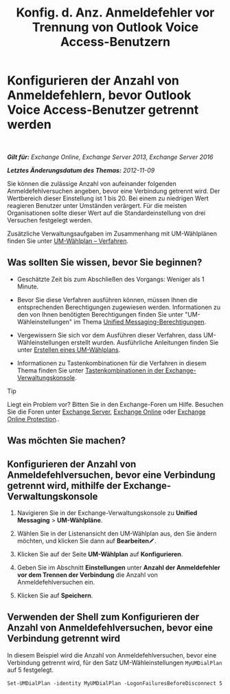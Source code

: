 ﻿---
title: 'Konfig. d. Anz. Anmeldefehler vor Trennung von Outlook Voice Access-Benutzern'
TOCTitle: Konfigurieren der Anzahl von Anmeldefehlern, bevor Outlook Voice Access-Benutzer getrennt werden
ms:assetid: 02f93888-168c-44bb-8cf6-17f5fcc3d733
ms:mtpsurl: https://technet.microsoft.com/de-de/library/Ee423537(v=EXCHG.150)
ms:contentKeyID: 50474949
ms.date: 05/23/2018
mtps_version: v=EXCHG.150
ms.translationtype: MT
---

# Konfigurieren der Anzahl von Anmeldefehlern, bevor Outlook Voice Access-Benutzer getrennt werden

 

_**Gilt für:** Exchange Online, Exchange Server 2013, Exchange Server 2016_

_**Letztes Änderungsdatum des Themas:** 2012-11-09_

Sie können die zulässige Anzahl von aufeinander folgenden Anmeldefehlversuchen angeben, bevor eine Verbindung getrennt wird. Der Wertbereich dieser Einstellung ist 1 bis 20. Bei einem zu niedrigen Wert reagieren Benutzer unter Umständen verärgert. Für die meisten Organisationen sollte dieser Wert auf die Standardeinstellung von drei Versuchen festgelegt werden.

Zusätzliche Verwaltungsaufgaben im Zusammenhang mit UM-Wählplänen finden Sie unter [UM-Wählplan – Verfahren](um-dial-plan-procedures-exchange-2013-help.md).

## Was sollten Sie wissen, bevor Sie beginnen?

  - Geschätzte Zeit bis zum Abschließen des Vorgangs: Weniger als 1 Minute.

  - Bevor Sie diese Verfahren ausführen können, müssen Ihnen die entsprechenden Berechtigungen zugewiesen werden. Informationen zu den von Ihnen benötigten Berechtigungen finden Sie unter "UM-Wähleinstellungen" im Thema [Unified Messaging-Berechtigungen](unified-messaging-permissions-exchange-2013-help.md).

  - Vergewissern Sie sich vor dem Ausführen dieser Verfahren, dass UM-Wähleinstellungen erstellt wurden. Ausführliche Anleitungen finden Sie unter [Erstellen eines UM-Wählplans](create-a-um-dial-plan-exchange-2013-help.md).

  - Informationen zu Tastenkombinationen für die Verfahren in diesem Thema finden Sie unter [Tastenkombinationen in der Exchange-Verwaltungskonsole](keyboard-shortcuts-in-the-exchange-admin-center-exchange-online-protection-help.md).


> [!TIP]
> Liegt ein Problem vor? Bitten Sie in den Exchange-Foren um Hilfe. Besuchen Sie die Foren unter <A href="https://go.microsoft.com/fwlink/p/?linkid=60612">Exchange Server</A>, <A href="https://go.microsoft.com/fwlink/p/?linkid=267542">Exchange Online</A> oder <A href="https://go.microsoft.com/fwlink/p/?linkid=285351">Exchange Online Protection</A>..



## Was möchten Sie machen?

## Konfigurieren der Anzahl von Anmeldefehlversuchen, bevor eine Verbindung getrennt wird, mithilfe der Exchange-Verwaltungskonsole

1.  Navigieren Sie in der Exchange-Verwaltungskonsole zu **Unified Messaging** \> **UM-Wählpläne**.

2.  Wählen Sie in der Listenansicht den UM-Wählplan aus, den Sie ändern möchten, und klicken Sie dann auf **Bearbeiten**![Bearbeitungssymbol](images/Bb124582.6f53ccb2-1f13-4c02-bea0-30690e6ea71d(EXCHG.150).gif "Bearbeitungssymbol").

3.  Klicken Sie auf der Seite **UM-Wählplan** auf **Konfigurieren**.

4.  Geben Sie im Abschnitt **Einstellungen** unter **Anzahl der Anmeldefehler vor dem Trennen der Verbindung** die Anzahl von Anmeldefehlversuchen ein.

5.  Klicken Sie auf **Speichern**.

## Verwenden der Shell zum Konfigurieren der Anzahl von Anmeldefehlversuchen, bevor eine Verbindung getrennt wird

In diesem Beispiel wird die Anzahl von Anmeldefehlversuchen, bevor eine Verbindung getrennt wird, für den Satz UM-Wähleinstellungen `MyUMDialPlan` auf 5 festgelegt.

    Set-UMDialPlan -identity MyUMDialPlan -LogonFailuresBeforeDisconnect 5


